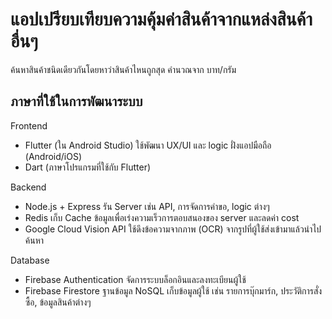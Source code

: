 # แอปเปรียบเทียบความคุ้มค่าสินค้าจากแหล่งสินค้าอื่นๆ

ค้นหาสินค้าชนิดเดียวกันโดยหาว่าสินค้าไหนถูกสุด คำนวณจาก บาท/กรัม

## ภาษาที่ใช้ในการพัฒนาระบบ

Frontend
- Flutter (ใน Android Studio)
ใช้พัฒนา UX/UI และ logic ฝั่งแอปมือถือ (Android/iOS)
- Dart (ภาษาโปรแกรมที่ใช้กับ Flutter)

Backend
- Node.js + Express 
รัน Server เช่น API, การจัดการคำขอ, logic ต่างๆ
- Redis
เก็บ Cache ข้อมูลเพื่อเร่งความเร็วการตอบสนองของ server และลดค่า cost
- Google Cloud Vision API
ใช้ดึงข้อความจากภาพ (OCR) จากรูปที่ผู้ใช้ส่งเข้ามาแล้วนำไปค้นหา

Database
- Firebase Authentication
จัดการระบบล็อกอินและลงทะเบียนผู้ใช้
- Firebase Firestore
ฐานข้อมูล NoSQL เก็บข้อมูลผู้ใช้ เช่น รายการบุ๊กมาร์ก, ประวัติการสั่งซื้อ, ข้อมูลสินค้าต่างๆ

